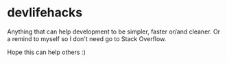 # devlifehacks
Anything that can help development to be simpler, faster or/and cleaner. Or a remind to myself so I don't need go to Stack Overflow. 

Hope this can help others :)
